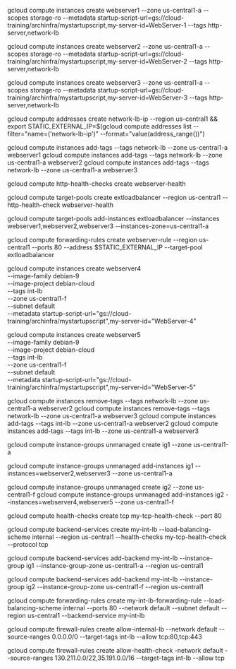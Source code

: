 gcloud compute instances create webserver1 --zone us-central1-a --scopes storage-ro --metadata startup-script-url=gs://cloud-training/archinfra/mystartupscript,my-server-id=WebServer-1 --tags http-server,network-lb

gcloud compute instances create webserver2 --zone us-central1-a --scopes storage-ro --metadata startup-script-url=gs://cloud-training/archinfra/mystartupscript,my-server-id=WebServer-2 --tags http-server,network-lb

gcloud compute instances create webserver3 --zone us-central1-a --scopes storage-ro --metadata startup-script-url=gs://cloud-training/archinfra/mystartupscript,my-server-id=WebServer-3 --tags http-server,network-lb

gcloud compute addresses create network-lb-ip --region us-central1 && export STATIC_EXTERNAL_IP=$(gcloud compute addresses list --filter="name=('network-lb-ip')" --format="value(address_range())")

gcloud compute instances add-tags --tags network-lb --zone us-central1-a webserver1
gcloud compute instances add-tags --tags network-lb --zone us-central1-a webserver2
gcloud compute instances add-tags --tags network-lb --zone us-central1-a webserver3

gcloud compute http-health-checks create webserver-health

gcloud compute target-pools create extloadbalancer --region us-central1 --http-health-check webserver-health

gcloud compute target-pools add-instances extloadbalancer --instances webserver1,webserver2,webserver3 --instances-zone=us-central1-a

gcloud compute forwarding-rules create webserver-rule --region us-central1 --ports 80 --address $STATIC_EXTERNAL_IP --target-pool extloadbalancer

gcloud compute instances create webserver4 \
    --image-family debian-9 \
    --image-project debian-cloud \
    --tags int-lb \
    --zone us-central1-f \
    --subnet default \
    --metadata startup-script-url="gs://cloud-training/archinfra/mystartupscript",my-server-id="WebServer-4"

gcloud compute instances create webserver5 \
    --image-family debian-9 \
    --image-project debian-cloud \
    --tags int-lb \
    --zone us-central1-f \
    --subnet default \
    --metadata startup-script-url="gs://cloud-training/archinfra/mystartupscript",my-server-id="WebServer-5"

gcloud compute instances remove-tags --tags network-lb --zone us-central1-a webserver2
gcloud compute instances remove-tags --tags network-lb --zone us-central1-a webserver3
gcloud compute instances add-tags --tags int-lb --zone us-central1-a webserver2
gcloud compute instances add-tags --tags int-lb --zone us-central1-a webserver3

gcloud compute instance-groups unmanaged create ig1 --zone us-central1-a

gcloud compute instance-groups unmanaged add-instances ig1 --instances=webserver2,webserver3 --zone us-central1-a

gcloud compute instance-groups unmanaged create ig2 --zone us-central1-f
gcloud compute instance-groups unmanaged add-instances ig2 --instances=webserver4,webserver5 --zone us-central1-f

gcloud compute health-checks create tcp my-tcp-health-check --port 80

gcloud compute backend-services create my-int-lb --load-balancing-scheme internal --region us-central1 --health-checks my-tcp-health-check --protocol tcp

gcloud compute backend-services add-backend my-int-lb --instance-group ig1 --instance-group-zone us-central1-a --region us-central1

gcloud compute backend-services add-backend my-int-lb --instance-group ig2 --instance-group-zone us-central1-f --region us-central1

gcloud compute forwarding-rules create my-int-lb-forwarding-rule --load-balancing-scheme internal --ports 80 --network default --subnet default --region us-central1 --backend-service my-int-lb

gcloud compute firewall-rules create allow-internal-lb --network default --source-ranges 0.0.0.0/0 --target-tags int-lb --allow tcp:80,tcp:443

gcloud compute firewall-rules create allow-health-check -network default --source-ranges 130.211.0.0/22,35.191.0.0/16 --target-tags int-lb --allow tcp
